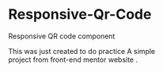 # Responsive-Qr-Code
Responsive QR code component 

This was just created to do practice A simple 
<br>
project from front-end mentor website .